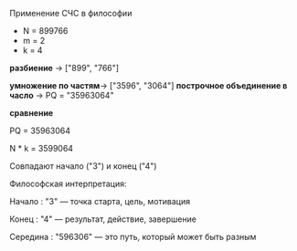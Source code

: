 Применение СЧС в философии

- N = 899766
- m = 2
- k = 4

**разбиение** → ["899", "766"]

**умножение по частям**→ ["3596", "3064"] **построчное объединение в часло** → PQ = "35963064"

**сравнение**

PQ = 35963064

N * k = 3599064

Совпадают начало ("3") и конец ("4")

Философская интерпретация:

Начало : "3" — точка старта, цель, мотивация

Конец : "4" — результат, действие, завершение

Середина : "596306" — это путь, который может быть разным
